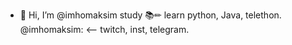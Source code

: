 - 👋 Hi, I’m @imhomaksim
study 📚✏ learn python, Java, telethon.
@imhomaksim: <-- twitch, inst, telegram.
